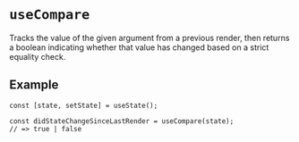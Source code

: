 # `useCompare`

Tracks the value of the given argument from a previous render, then returns a boolean indicating whether that value has changed based on a strict equality check.

## Example

```tsx
const [state, setState] = useState();

const didStateChangeSinceLastRender = useCompare(state);
// => true | false
```
